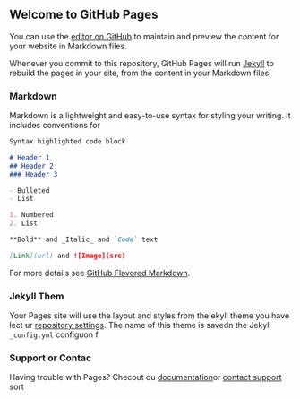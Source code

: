 ## Welcome to GitHub Pages

You can use the [editor on GitHub](https://github.com/LadenxxxxD/LadenxxxxD.github.io/edit/master/index.md) to maintain and preview the content for your website in Markdown files.

Whenever you commit to this repository, GitHub Pages will run [Jekyll](https://jekyllrb.com/) to rebuild the pages in your site, from the content in your Markdown files.

### Markdown

Markdown is a lightweight and easy-to-use syntax for styling your writing. It includes conventions for

```markdown
Syntax highlighted code block

# Header 1
## Header 2
### Header 3

- Bulleted
- List

1. Numbered
2. List

**Bold** and _Italic_ and `Code` text

[Link](url) and ![Image](src)
```

For more details see [GitHub Flavored Markdown](https://guides.github.com/features/mastering-markdown/).

### Jekyll Them

Your Pages site will use the layout and styles from the ekyll theme you have lect ur [repository settings](https://github.com/LadenxxxxD/LadenxxxxD.github.io/settings). The name of this theme is savedn the Jekyll `_config.yml` configuon f

### Support or Contac

Having trouble with Pages? Checout ou [documentation](https://help.github.com/categories/github-pages-basics/)or [contact support](https://github.com/contact) sort 
